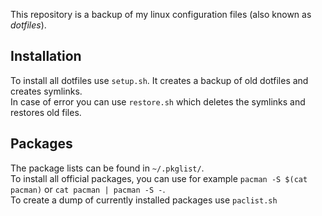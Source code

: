 This repository is a backup of my linux configuration files (also known as *dotfiles*).  
## Installation
To install all dotfiles use `setup.sh`. It creates a backup of old dotfiles and creates symlinks.  
In case of error you can use `restore.sh` which deletes the symlinks and restores old files.  

## Packages
The package lists can be found in `~/.pkglist/`.  
To install all official packages, you can use for example `pacman -S $(cat pacman)` or `cat pacman | pacman -S -`.  
To create a dump of currently installed packages use `paclist.sh`
